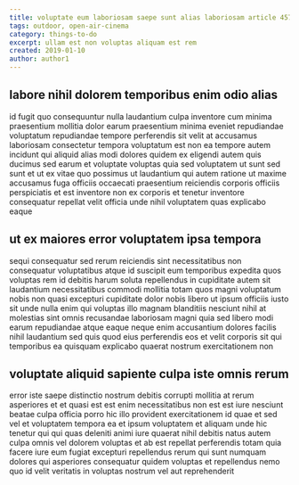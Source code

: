 ```yaml
---
title: voluptate eum laboriosam saepe sunt alias laboriosam article 4574
tags: outdoor, open-air-cinema
category: things-to-do
excerpt: ullam est non voluptas aliquam est rem
created: 2019-01-10
author: author1
---
```


## labore nihil dolorem temporibus enim odio alias

id fugit quo consequuntur nulla laudantium culpa inventore cum minima praesentium mollitia dolor earum praesentium minima eveniet repudiandae voluptatum repudiandae tempore perferendis sit velit at accusamus laboriosam consectetur tempora voluptatum est non ea tempore autem incidunt qui aliquid alias modi dolores quidem ex eligendi autem quis ducimus sed earum et voluptate voluptas quia sed voluptatem ut sunt sed sunt et ut ex vitae quo possimus ut laudantium qui autem ratione ut maxime accusamus fuga officiis occaecati praesentium reiciendis corporis officiis perspiciatis et est inventore non ex corporis et tenetur inventore consequatur repellat velit officia unde nihil voluptatem quas explicabo eaque

## ut ex maiores error voluptatem ipsa tempora

sequi consequatur sed rerum reiciendis sint necessitatibus non consequatur voluptatibus atque id suscipit eum temporibus expedita quos voluptas rem id debitis harum soluta repellendus in cupiditate autem sit laudantium necessitatibus commodi mollitia totam quos magni voluptatum nobis non quasi excepturi cupiditate dolor nobis libero ut ipsum officiis iusto sit unde nulla enim qui voluptas illo magnam blanditiis nesciunt nihil at molestias sint omnis recusandae laboriosam magni quia sed libero modi earum repudiandae atque eaque neque enim accusantium dolores facilis nihil laudantium sed quis quod eius perferendis eos et velit corporis sit qui temporibus ea quisquam explicabo quaerat nostrum exercitationem non

## voluptate aliquid sapiente culpa iste omnis rerum

error iste saepe distinctio nostrum debitis corrupti mollitia at rerum asperiores et et quasi est est enim necessitatibus non est est iure nesciunt beatae culpa officia porro hic illo provident exercitationem id quae et sed vel et voluptatem tempora ea et ipsum voluptatem et aliquam unde hic tenetur qui qui quas deleniti animi iure quaerat nihil debitis natus autem culpa omnis vel dolorem voluptas et ab est repellat perferendis totam quia facere iure eum fugiat excepturi repellendus rerum qui sunt numquam dolores qui asperiores consequatur quidem voluptas et repellendus nemo quo id velit veritatis in voluptas nostrum vel aut reprehenderit
